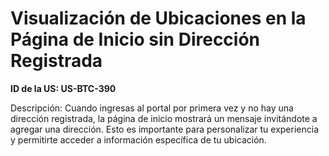 # Visualización de Ubicaciones en la Página de Inicio sin Dirección Registrada

**ID de la US: US-BTC-390**

Descripción: Cuando ingresas al portal por primera vez y no hay una dirección registrada, la página de inicio mostrará un mensaje invitándote a agregar una dirección. Esto es importante para personalizar tu experiencia y permitirte acceder a información específica de tu ubicación.